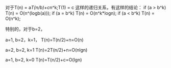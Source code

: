 对于T(n) = a*T(n/b)+c*n^k;T(1) = c 这样的递归关系，有这样的结论：
if (a > b^k)   T(n) = O(n^(logb(a)));
if (a = b^k)   T(n) = O(n^k*logn);
if (a < b^k)   T(n) = O(n^k);

特别的，对于b=2，

a=1, b=2，k=1，
T(n)=T(n/2)+n=O(n)

a=2, b=2, k=1
T(n)=2T(n/2)+n=O(nlgn)

a=1, b=2, k=0
T(n)=T(n/2)+c=O(lgn)